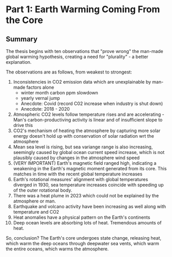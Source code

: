 # Part 1: Earth Warming Coming From the Core

## Summary

The thesis begins with ten observations that "prove wrong" the man-made global warming hypothesis, creating a need for "plurality" - a better explanation.

The observations are as follows, from weakest to strongest:
1. Inconsistencies in CO2 emission data which are unexplainable by man-made factors alone
    - winter month carbon ppm slowdown
    - yearly vernal jump
    - Anecdote: Covid (record C02 increase when industry is shut down)
    - Anecdote: 2018 - 2020
2. Atmospheric CO2 levels follow temperature rises and are accelerating - Man's carbon-productiving activity is linear and of insufficient slope to drive this
3. CO2's mechanism of heating the atmosphere by capturing more solar energy doesn't hold up with conservation of solar radiation wrt the atmosphere
4. Mean sea level is rising, but sea variange range is also increasing, seemingly caused by global ocean current speed increase, which is not plausibly caused by changes in the atmosphere wind speed
5. (VERY IMPORTANT) Earth's magnetic field ranged high, indicating a weakening in the Earth's magnetic moment generated from its core. This matches in time with the recent global temperature increases
6. Earth's rotational measures' alignment with global temperatures diverged in 1930, sea temperature increases coincide with speeding up of the outer rotational body.
7. There was a heat plume in 2023 which could not be explained by the atmosphere or man.
8. Earthquake and volcano activity have been increasing as well along with temperature and CO2
9. Heat anomalies have a physical pattern on the Earth's continents
10. Deep ocean levels are absorbing lots of heat. Tremendous amounts of heat.

So, conclusion? The Earth's core undergoes state change, releasing heat, which warm the deep oceans through deepwater sea vents, which warm the entire oceans, which warms the atmosphere.